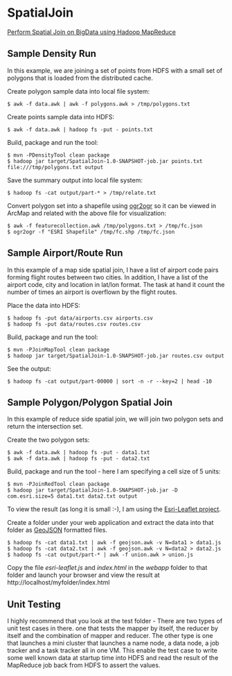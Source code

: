 # SpatialJoin

[Perform Spatial Join on BigData using Hadoop MapReduce](http://thunderheadxpler.blogspot.com/2013/10/bigdata-spatial-joins.html)

## Sample Density Run
In this example, we are joining a set of points from HDFS with a small set of polygons that is loaded from the distributed cache.

Create polygon sample data into local file system:

    $ awk -f data.awk | awk -f polygons.awk > /tmp/polygons.txt

Create points sample data into HDFS:

    $ awk -f data.awk | hadoop fs -put - points.txt

Build, package and run the tool:

    $ mvn -PDensityTool clean package
    $ hadoop jar target/SpatialJoin-1.0-SNAPSHOT-job.jar points.txt file:///tmp/polygons.txt output

Save the summary output into local file system:

    $ hadoop fs -cat output/part-* > /tmp/relate.txt

Convert polygon set into a shapefile using [ogr2ogr](http://www.gdal.org/ogr2ogr.html) so it can be viewed in ArcMap and related with the above file for visualization:

    $ awk -f featurecollection.awk /tmp/polygons.txt > /tmp/fc.json
    $ ogr2ogr -f "ESRI Shapefile" /tmp/fc.shp /tmp/fc.json

## Sample Airport/Route Run
In this example of a map side spatial join, I have a list of airport code pairs forming flight routes between two cities.
In addition, I have a list of the airport code, city and location in lat/lon format.  The task at hand it count the number
of times an airport is overflown by the flight routes.

Place the data into HDFS:

    $ hadoop fs -put data/airports.csv airports.csv
    $ hadoop fs -put data/routes.csv routes.csv

Build, package and run the tool:

    $ mvn -PJoinMapTool clean package
    $ hadoop jar target/SpatialJoin-1.0-SNAPSHOT-job.jar routes.csv output

See the output:

    $ hadoop fs -cat output/part-00000 | sort -n -r --key=2 | head -10

## Sample Polygon/Polygon Spatial Join
In this example of reduce side spatial join, we will join two polygon sets and return the intersection set.

Create the two polygon sets:

    $ awk -f data.awk | hadoop fs -put - data1.txt
    $ awk -f data.awk | hadoop fs -put - data2.txt

Build, package and run the tool - here I am specifying a cell size of 5 units:

    $ mvn -PJoinRedTool clean package
    $ hadoop jar target/SpatialJoin-1.0-SNAPSHOT-job.jar -D com.esri.size=5 data1.txt data2.txt output

To view the result (as long it is small :-), I am using the [Esri-Leaflet project](https://github.com/Esri/esri-leaflet).

Create a folder under your web application and extract the data into that folder as [GeoJSON](http://geojson.org/geojson-spec.html) formatted files.

    $ hadoop fs -cat data1.txt | awk -f geojson.awk -v N=data1 > data1.js
    $ hadoop fs -cat data2.txt | awk -f geojson.awk -v N=data2 > data2.js
    $ hadoop fs -cat output/part-* | awk -f union.awk > union.js

Copy the file _esri-leaflet.js_ and _index.html_ in the _webapp_ folder to that folder and launch your
browser and view the result at http://localhost/myfolder/index.html


## Unit Testing
I highly recommend that you look at the test folder - There are two types of unit test cases in there.
one that tests the mapper by itself, the reducer by itself and the combination of mapper and reducer.
The other type is one that launches a mini cluster that launches a name node, a data node, a job tracker and a task tracker
all in one VM.  This enable the test case to write some well known data at startup time into HDFS and read the result of
the MapReduce job back from HDFS to assert the values.
